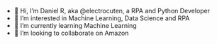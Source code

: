 - 👋 Hi, I’m Daniel R, aka @electrocuten, a RPA and Python Developer
- 👀 I’m interested in Machine Learning, Data Science and RPA
- 🌱 I’m currently learning Machine Learning
- 💞️ I’m looking to collaborate on Amazon


<!---
electrocuten/electrocuten is a ✨ special ✨ repository because its `README.md` (this file) appears on your GitHub profile.
You can click the Preview link to take a look at your changes.
--->
